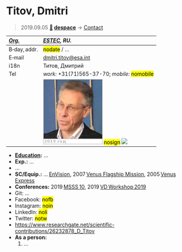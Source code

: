 # Titov, Dmitri
> 2019.09.05 **[🚀](../index/index.md) [despace](index.md)** → [Contact](contact.md)

|*[Org.](contact.md)*|*[ESTEC](zz_estec.md), RU.*|
|:--|:--|
|B‑day, addr.|<mark>nodate</mark> / …|
|E‑mail|<dmitri.titov@esa.int>|
|i18n|Титов, Дмитрий|
|Tel|*work:* +31(71)565-37-70; *mobile:* <mark>nomobile</mark>|
||[![](f/contact/t/titov1_photo_thumb.jpg)](f/contact/t/titov1_photo.jpg) <mark>nosign</mark> [![](f/contact//1_sign_thumb.jpg)](f/contact//1_sign.png)|

   - **[Education](edu.md):** …
   - **Exp.:** …
   - …
   - **SC/Equip.:** … [EnVision](envision.md), 2007 [Venus Flagship Mission](venus_flagship_mission.md), 2005 [Venus Express](venus_express.md)
   - **Conferences:** 2019 [MSSS 10](msss_10.md), 2019 [VD Workshop 2019](vdws2019.md)
   - Git: …
   - Facebook: <mark>nofb</mark>
   - Instagram: <mark>noin</mark>
   - LinkedIn: <mark>noli</mark>
   - Twitter: <mark>notw</mark>
   - <https://www.researchgate.net/scientific-contributions/26232878_D_Titov>
   - **As a person:**
      1. …
